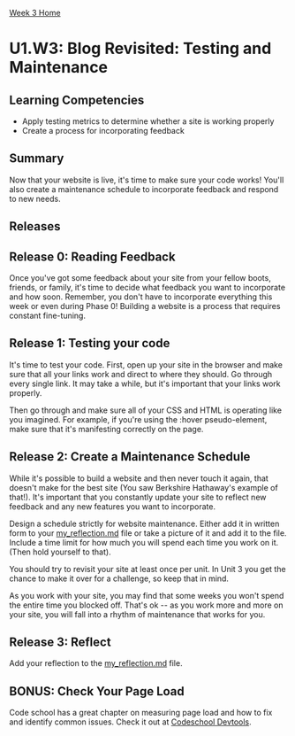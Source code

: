 [Week 3 Home](../)

# U1.W3: Blog Revisited: Testing and Maintenance

## Learning Competencies
- Apply testing metrics to determine whether a site is working properly
- Create a process for incorporating feedback

## Summary
Now that your website is live, it's time to make sure your code works! You'll also create a maintenance schedule to incorporate feedback and respond to new needs.

## Releases

## Release 0: Reading Feedback
Once you've got some feedback about your site from your fellow boots, friends, or family, it's time to decide what feedback you want to incorporate and how soon. Remember, you don't have to incorporate everything this week or even during Phase 0! Building a website is a process that requires constant fine-tuning.

## Release 1: Testing your code
It's time to test your code. First, open up your site in the browser and make sure that all your links work and direct to where they should. Go through every single link. It may take a while, but it's important that your links work properly.

Then go through and make sure all of your CSS and HTML is operating like you imagined. For example, if you're using the :hover pseudo-element, make sure that it's manifesting correctly on the page.

## Release 2: Create a Maintenance Schedule

While it's possible to build a website and then never touch it again, that doesn't make for the best site (You saw Berkshire Hathaway's example of that!). It's important that you constantly update your site to reflect new feedback and any new features you want to incorporate.

Design a schedule strictly for website maintenance. Either add it in written form to your [my_reflection.md](my_reflection.md) file or take a picture of it and add it to the file. Include a time limit for how much you will spend each time you work on it. (Then hold yourself to that).

You should try to revisit your site at least once per unit. In Unit 3 you get the chance to make it over for a challenge, so keep that in mind.

As you work with your site, you may find that some weeks you won't spend the entire time you blocked off. That's ok -- as you work more and more on your site, you will fall into a rhythm of maintenance that works for you.

## Release 3: Reflect
Add your reflection to the [my_reflection.md](my_reflection.md) file.

## BONUS: Check Your Page Load

Code school has a great chapter on measuring page load and how to fix and identify common issues. Check it out at [Codeschool Devtools](http://discover-devtools.codeschool.com/chapters/5).



